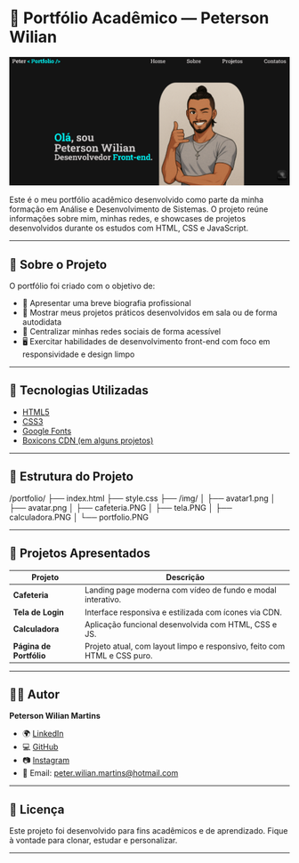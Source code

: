 # 🚀 Portfólio Acadêmico — Peterson Wilian

![Capa do Projeto](./img/portfolio.PNG)

Este é o meu portfólio acadêmico desenvolvido como parte da minha formação em Análise e Desenvolvimento de Sistemas. O projeto reúne informações sobre mim, minhas redes, e showcases de projetos desenvolvidos durante os estudos com HTML, CSS e JavaScript.

---

## 📌 Sobre o Projeto

O portfólio foi criado com o objetivo de:

- 📄 Apresentar uma breve biografia profissional
- 💼 Mostrar meus projetos práticos desenvolvidos em sala ou de forma autodidata
- 🔗 Centralizar minhas redes sociais de forma acessível
- 🖥️ Exercitar habilidades de desenvolvimento front-end com foco em responsividade e design limpo

---

## 🧪 Tecnologias Utilizadas

- [HTML5](w)
- [CSS3](w)
- [Google Fonts](w)
- [Boxicons CDN (em alguns projetos)](w)

---

## 📁 Estrutura do Projeto

/portfolio/
├── index.html
├── style.css
├── /img/
│ ├── avatar1.png
│ ├── avatar.png
│ ├── cafeteria.PNG
│ ├── tela.PNG
│ ├── calculadora.PNG
│ └── portfolio.PNG


---

## 📸 Projetos Apresentados

| Projeto            | Descrição |
|--------------------|-----------|
| **Cafeteria**       | Landing page moderna com vídeo de fundo e modal interativo. |
| **Tela de Login**   | Interface responsiva e estilizada com ícones via CDN. |
| **Calculadora**     | Aplicação funcional desenvolvida com HTML, CSS e JS. |
| **Página de Portfólio** | Projeto atual, com layout limpo e responsivo, feito com HTML e CSS puro. |

---

## 🧑‍💻 Autor

**Peterson Wilian Martins**

- 🌍 [LinkedIn](https://www.linkedin.com/in/petersonwilian)
- 💻 [GitHub](https://github.com/PetersonwilianMartins)
- 📷 [Instagram](https://www.instagram.com/Peterso_wilian)
- 📧 Email: peter.wilian.martins@hotmail.com

---

## 📝 Licença

Este projeto foi desenvolvido para fins acadêmicos e de aprendizado. Fique à vontade para clonar, estudar e personalizar.

---

